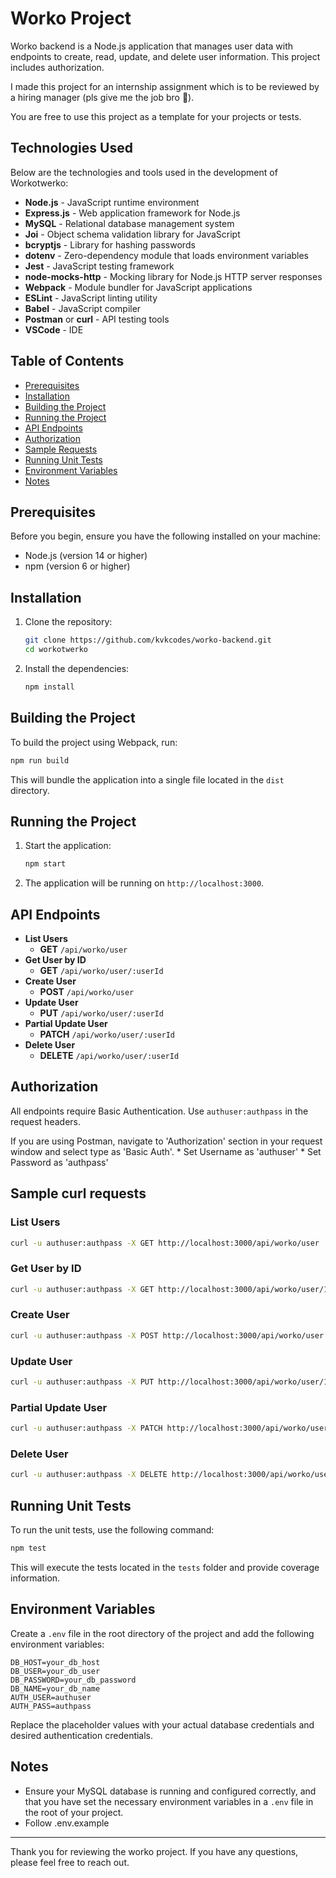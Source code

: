 # Worko Project

Worko backend is a Node.js application that manages user data with endpoints to create, read, update, and delete user information. This project includes authorization.

I made this project for an internship assignment which is to be reviewed by a hiring manager (pls give me the job bro 🙏).

You are free to use this project as a template for your projects or tests.

## Technologies Used

Below are the technologies and tools used in the development of Workotwerko:

- **Node.js** - JavaScript runtime environment
- **Express.js** - Web application framework for Node.js
- **MySQL** - Relational database management system
- **Joi** - Object schema validation library for JavaScript
- **bcryptjs** - Library for hashing passwords
- **dotenv** - Zero-dependency module that loads environment variables
- **Jest** - JavaScript testing framework
- **node-mocks-http** - Mocking library for Node.js HTTP server responses
- **Webpack** - Module bundler for JavaScript applications
- **ESLint** - JavaScript linting utility
- **Babel** - JavaScript compiler
- **Postman** or **curl** - API testing tools
- **VSCode** - IDE

## Table of Contents

- [Prerequisites](#prerequisites)
- [Installation](#installation)
- [Building the Project](#building-the-project)
- [Running the Project](#running-the-project)
- [API Endpoints](#api-endpoints)
- [Authorization](#authorization)
- [Sample Requests](#sample-requests)
- [Running Unit Tests](#running-unit-tests)
- [Environment Variables](#environment-variables)
- [Notes](#notes)

## Prerequisites

Before you begin, ensure you have the following installed on your machine:

- Node.js (version 14 or higher)
- npm (version 6 or higher)

## Installation

1. Clone the repository:

    ```bash
    git clone https://github.com/kvkcodes/worko-backend.git
    cd workotwerko
    ```

2. Install the dependencies:

    ```bash
    npm install
    ```

## Building the Project

To build the project using Webpack, run:

```bash
npm run build
```

This will bundle the application into a single file located in the `dist` directory.

## Running the Project

1. Start the application:

    ```bash
    npm start
    ```

2. The application will be running on `http://localhost:3000`.

## API Endpoints

- **List Users**
  - **GET** `/api/worko/user`
- **Get User by ID**
  - **GET** `/api/worko/user/:userId`
- **Create User**
  - **POST** `/api/worko/user`
- **Update User**
  - **PUT** `/api/worko/user/:userId`
- **Partial Update User**
  - **PATCH** `/api/worko/user/:userId`
- **Delete User**
  - **DELETE** `/api/worko/user/:userId`

## Authorization

All endpoints require Basic Authentication. Use `authuser:authpass` in the request headers.

If you are using Postman, navigate to 'Authorization' section in your request window and select type as 'Basic Auth'.
    * Set Username as 'authuser'
    * Set Password as 'authpass'

## Sample curl requests

### List Users

```bash
curl -u authuser:authpass -X GET http://localhost:3000/api/worko/user
```

### Get User by ID

```bash
curl -u authuser:authpass -X GET http://localhost:3000/api/worko/user/1
```

### Create User

```bash
curl -u authuser:authpass -X POST http://localhost:3000/api/worko/user -H "Content-Type: application/json" -d '{"email": "john@example.com", "name": "John Doe", "age": 30, "city": "NY", "zipCode": "10001"}'
```

### Update User

```bash
curl -u authuser:authpass -X PUT http://localhost:3000/api/worko/user/1 -H "Content-Type: application/json" -d '{"email": "john@example.com", "name": "John Doe", "age": 31, "city": "NY", "zipCode": "10001"}'
```

### Partial Update User

```bash
curl -u authuser:authpass -X PATCH http://localhost:3000/api/worko/user/1 -H "Content-Type: application/json" -d '{"age": 32}'
```

### Delete User

```bash
curl -u authuser:authpass -X DELETE http://localhost:3000/api/worko/user/1
```

## Running Unit Tests

To run the unit tests, use the following command:

```bash
npm test
```

This will execute the tests located in the `tests` folder and provide coverage information.

## Environment Variables

Create a `.env` file in the root directory of the project and add the following environment variables:

```env
DB_HOST=your_db_host
DB_USER=your_db_user
DB_PASSWORD=your_db_password
DB_NAME=your_db_name
AUTH_USER=authuser
AUTH_PASS=authpass
```

Replace the placeholder values with your actual database credentials and desired authentication credentials.

## Notes

- Ensure your MySQL database is running and configured correctly, and that you have set the necessary environment variables in a `.env` file in the root of your project.
- Follow .env.example

---

Thank you for reviewing the worko project. If you have any questions, please feel free to reach out.

